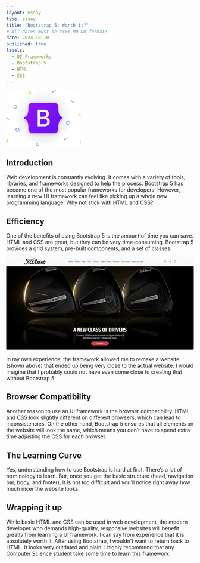 ```yaml
---
layout: essay
type: essay
title: "Bootstrap 5: Worth it?"
# All dates must be YYYY-MM-DD format!
date: 2024-10-10
published: true
labels:
  - UI Frameworks
  - Bootstrap 5
  - HTML
  - CSS
---
```


<img width = "200px" class="rounded float-start pe-4" src="../img/bootstrap-5.png">

## Introduction

Web development is constantly evolving. It comes with a variety of tools, libraries, and frameworks designed to help the process. Bootstrap 5 has become one of the most popular frameworks for developers. However, learning a new UI framework can feel like picking up a whole new programming language. Why not stick with HTML and CSS?

## Efficiency

One of the benefits of using Bootstrap 5 is the amount of time you can save. HTML and CSS are great, but they can be very time-consuming. Bootstrap 5 provides a grid system, pre-built components, and a set of classes.

<img width="1000px" class="rounded fixed pe-4" src="../img/titleist.png">

In my own experience, the framework allowed me to remake a website (shown above) that ended up being very close to the actual website. I would imagine that I probably could not have even come close to creating that without Bootstrap 5. 

## Browser Compatibility 

Another reason to use an UI framework is the browser compatibility. HTML and CSS look slightly different on different browsers, which can lead to inconsistencies. On the other hand, Bootstrap 5 ensures that all elements on the website will look the same, which means you don’t have to spend extra time adjusting the CSS for each browser.

## The Learning Curve

Yes, understanding how to use Bootstrap is hard at first. There’s a lot of terminology to learn. But, once you get the basic structure (head, navigation bar, body, and footer), it is not too difficult and you’ll notice right away how much nicer the website looks.

## Wrapping it up

While basic HTML and CSS can be used in web development, the modern developer who demands high-quality, responsive websites will benefit greatly from learning a UI framework. I can say from experience that it is absolutely worth it. After using Bootstrap, I wouldn’t want to return back to HTML. It looks very outdated and plain. I highly recommend that any Computer Science student take some time to learn this framework.

 



